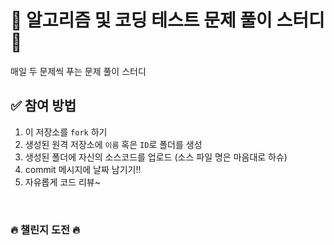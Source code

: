 # 💯 알고리즘 및 코딩 테스트 문제 풀이 스터디 📝
매일 두 문제씩 푸는 문제 풀이 스터디
<br />

## ✅ 참여 방법
1. 이 저장소를 `fork` 하기
2. 생성된 원격 저장소에 `이름` 혹은 `ID`로 폴더를 생성
3. 생성된 폴더에 자신의 소스코드를 업로드 (소스 파일 명은 마음대로 하슈)
4. commit 메시지에 날짜 남기기!!
5. 자유롭게 코드 리뷰~

<br />

### 🔥 챌린지 도전 🔥

